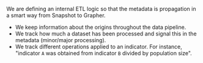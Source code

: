 <!-- !!! warning "This is still being written."

    Our metadata formats are still in flux, and are likely to change over the coming weeks. -->


We are defining an internal ETL logic so that the metadata is propagation in a smart way from Snapshot to Grapher.

- We keep information about the origins throughout the data pipeline.
- We track how much a dataset has been processed and signal this in the metadata (minor/major processing).
- We track different operations applied to an indicator. For instance, "indicator `A` was obtained from indicator `B` divided by population size".
